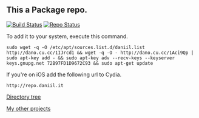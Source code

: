 ## This a Package repo. 
[![Build Status](https://travis-ci.org/danog/repo.svg?branch=master)](https://travis-ci.org/danog/repo)
[![Repo Status](https://status.daniil.it/component/10/shield)](https://status.daniil.it)

To add it to your system, execute this command.

```
sudo wget -q -O /etc/apt/sources.list.d/daniil.list http://dano.cu.cc/1IJrcd1 && wget -q -O - http://dano.cu.cc/1Aci9Qp | sudo apt-key add - && sudo apt-key adv --recv-keys --keyserver keys.gnupg.net 72B97FD1D9672C93 && sudo apt-get update
```


If you're on iOS add the following url to Cydia.

```
http://repo.daniil.it
```



[Directory tree](http://repo.daniil.it/tree.html)


[My other projects](http://daniil.it)
